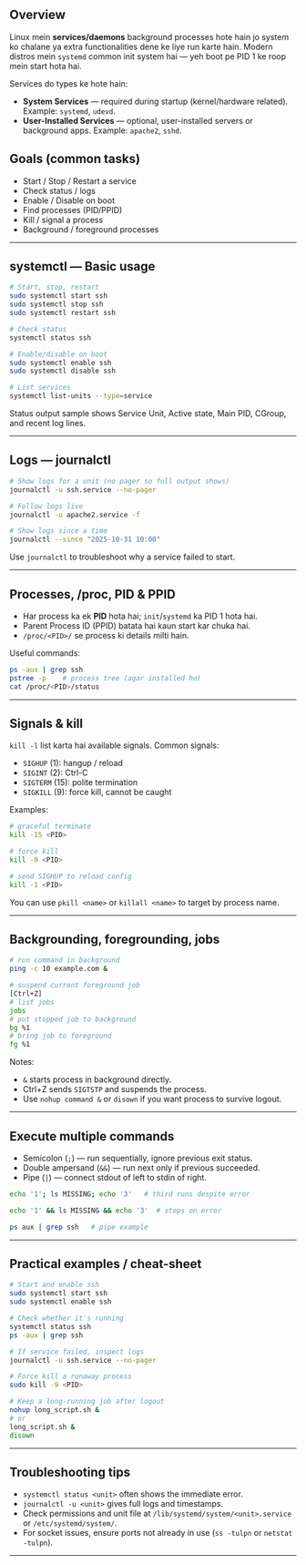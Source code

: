 
## Overview

Linux mein **services/daemons** background processes hote hain jo system ko chalane ya extra functionalities dene ke liye run karte hain. Modern distros mein `systemd` common init system hai — yeh boot pe PID 1 ke roop mein start hota hai.

Services do types ke hote hain:

* **System Services** — required during startup (kernel/hardware related). Example: `systemd`, `udevd`.
* **User-Installed Services** — optional, user-installed servers or background apps. Example: `apache2`, `sshd`.

## Goals (common tasks)

* Start / Stop / Restart a service
* Check status / logs
* Enable / Disable on boot
* Find processes (PID/PPID)
* Kill / signal a process
* Background / foreground processes

---

## systemctl — Basic usage

```bash
# Start, stop, restart
sudo systemctl start ssh
sudo systemctl stop ssh
sudo systemctl restart ssh

# Check status
systemctl status ssh

# Enable/disable on boot
sudo systemctl enable ssh
sudo systemctl disable ssh

# List services
systemctl list-units --type=service
```

Status output sample shows Service Unit, Active state, Main PID, CGroup, and recent log lines.

---

## Logs — journalctl

```bash
# Show logs for a unit (no pager so full output shows)
journalctl -u ssh.service --no-pager

# Follow logs live
journalctl -u apache2.service -f

# Show logs since a time
journalctl --since "2025-10-31 10:00"
```

Use `journalctl` to troubleshoot why a service failed to start.

---

## Processes, /proc, PID & PPID

* Har process ka ek **PID** hota hai; `init`/`systemd` ka PID 1 hota hai.
* Parent Process ID (PPID) batata hai kaun start kar chuka hai.
* `/proc/<PID>/` se process ki details milti hain.

Useful commands:

```bash
ps -aux | grep ssh
pstree -p    # process tree (agar installed ho)
cat /proc/<PID>/status
```

---

## Signals & kill

`kill -l` list karta hai available signals.
Common signals:

* `SIGHUP` (1): hangup / reload
* `SIGINT` (2): Ctrl-C
* `SIGTERM` (15): polite termination
* `SIGKILL` (9): force kill, cannot be caught

Examples:

```bash
# graceful terminate
kill -15 <PID>

# force kill
kill -9 <PID>

# send SIGHUP to reload config
kill -1 <PID>
```

You can use `pkill <name>` or `killall <name>` to target by process name.

---

## Backgrounding, foregrounding, jobs

```bash
# run command in background
ping -c 10 example.com &

# suspend current foreground job
[Ctrl+Z]
# list jobs
jobs
# put stopped job to background
bg %1
# bring job to foreground
fg %1
```

Notes:

* `&` starts process in background directly.
* Ctrl+Z sends `SIGTSTP` and suspends the process.
* Use `nohup command &` or `disown` if you want process to survive logout.

---

## Execute multiple commands

* Semicolon (`;`) — run sequentially, ignore previous exit status.
* Double ampersand (`&&`) — run next only if previous succeeded.
* Pipe (`|`) — connect stdout of left to stdin of right.

```bash
echo '1'; ls MISSING; echo '3'   # third runs despite error

echo '1' && ls MISSING && echo '3'  # stops on error

ps aux | grep ssh   # pipe example
```

---

## Practical examples / cheat-sheet

```bash
# Start and enable ssh
sudo systemctl start ssh
sudo systemctl enable ssh

# Check whether it's running
systemctl status ssh
ps -aux | grep ssh

# If service failed, inspect logs
journalctl -u ssh.service --no-pager

# Force kill a runaway process
sudo kill -9 <PID>

# Keep a long-running job after logout
nohup long_script.sh &
# or
long_script.sh &
disown
```

---

## Troubleshooting tips

* `systemctl status <unit>` often shows the immediate error.
* `journalctl -u <unit>` gives full logs and timestamps.
* Check permissions and unit file at `/lib/systemd/system/<unit>.service` or `/etc/systemd/system/`.
* For socket issues, ensure ports not already in use (`ss -tulpn` or `netstat -tulpn`).

---

#
